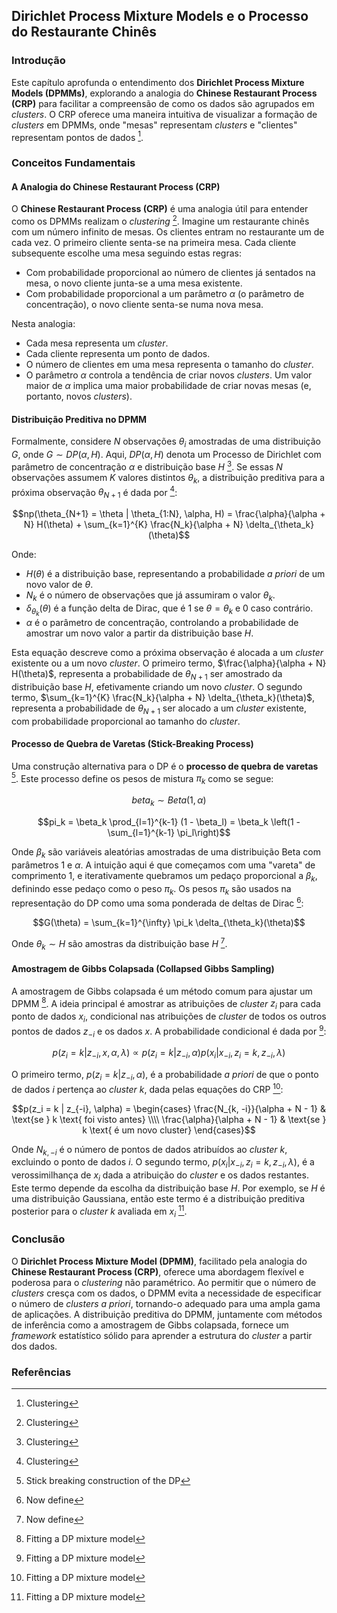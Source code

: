 ## Dirichlet Process Mixture Models e o Processo do Restaurante Chinês

### Introdução
Este capítulo aprofunda o entendimento dos **Dirichlet Process Mixture Models (DPMMs)**, explorando a analogia do **Chinese Restaurant Process (CRP)** para facilitar a compreensão de como os dados são agrupados em *clusters*. O CRP oferece uma maneira intuitiva de visualizar a formação de *clusters* em DPMMs, onde "mesas" representam *clusters* e "clientes" representam pontos de dados [^1].

### Conceitos Fundamentais

#### A Analogia do Chinese Restaurant Process (CRP)
O **Chinese Restaurant Process (CRP)** é uma analogia útil para entender como os DPMMs realizam o *clustering* [^1]. Imagine um restaurante chinês com um número infinito de mesas. Os clientes entram no restaurante um de cada vez. O primeiro cliente senta-se na primeira mesa. Cada cliente subsequente escolhe uma mesa seguindo estas regras:
*   Com probabilidade proporcional ao número de clientes já sentados na mesa, o novo cliente junta-se a uma mesa existente.
*   Com probabilidade proporcional a um parâmetro $\alpha$ (o parâmetro de concentração), o novo cliente senta-se numa nova mesa.

Nesta analogia:
*   Cada mesa representa um *cluster*.
*   Cada cliente representa um ponto de dados.
*   O número de clientes em uma mesa representa o tamanho do *cluster*.
*   O parâmetro $\alpha$ controla a tendência de criar novos *clusters*. Um valor maior de $\alpha$ implica uma maior probabilidade de criar novas mesas (e, portanto, novos *clusters*).

#### Distribuição Preditiva no DPMM
Formalmente, considere $N$ observações $\theta_i$ amostradas de uma distribuição $G$, onde $G \sim DP(\alpha, H)$. Aqui, $DP(\alpha, H)$ denota um Processo de Dirichlet com parâmetro de concentração $\alpha$ e distribuição base $H$ [^1]. Se essas $N$ observações assumem $K$ valores distintos $\theta_k$, a distribuição preditiva para a próxima observação $\theta_{N+1}$ é dada por [^1]:

$$np(\theta_{N+1} = \theta | \theta_{1:N}, \alpha, H) = \frac{\alpha}{\alpha + N} H(\theta) + \sum_{k=1}^{K} \frac{N_k}{\alpha + N} \delta_{\theta_k}(\theta)$$

Onde:
*   $H(\theta)$ é a distribuição base, representando a probabilidade *a priori* de um novo valor de $\theta$.
*   $N_k$ é o número de observações que já assumiram o valor $\theta_k$.
*   $\delta_{\theta_k}(\theta)$ é a função delta de Dirac, que é 1 se $\theta = \theta_k$ e 0 caso contrário.
*   $\alpha$ é o parâmetro de concentração, controlando a probabilidade de amostrar um novo valor a partir da distribuição base $H$.

Esta equação descreve como a próxima observação é alocada a um *cluster* existente ou a um novo *cluster*. O primeiro termo, $\frac{\alpha}{\alpha + N} H(\theta)$, representa a probabilidade de $\theta_{N+1}$ ser amostrado da distribuição base $H$, efetivamente criando um novo *cluster*. O segundo termo, $\sum_{k=1}^{K} \frac{N_k}{\alpha + N} \delta_{\theta_k}(\theta)$, representa a probabilidade de $\theta_{N+1}$ ser alocado a um *cluster* existente, com probabilidade proporcional ao tamanho do *cluster*.

#### Processo de Quebra de Varetas (Stick-Breaking Process)
Uma construção alternativa para o DP é o **processo de quebra de varetas** [^24]. Este processo define os pesos de mistura $\pi_k$ como se segue:

$$beta_k \sim Beta(1, \alpha)$$

$$pi_k = \beta_k \prod_{l=1}^{k-1} (1 - \beta_l) = \beta_k \left(1 - \sum_{l=1}^{k-1} \pi_l\right)$$

Onde $\beta_k$ são variáveis aleatórias amostradas de uma distribuição Beta com parâmetros 1 e $\alpha$. A intuição aqui é que começamos com uma "vareta" de comprimento 1, e iterativamente quebramos um pedaço proporcional a $\beta_k$, definindo esse pedaço como o peso $\pi_k$. Os pesos $\pi_k$ são usados na representação do DP como uma soma ponderada de deltas de Dirac [^26]:

$$G(\theta) = \sum_{k=1}^{\infty} \pi_k \delta_{\theta_k}(\theta)$$

Onde $\theta_k \sim H$ são amostras da distribuição base $H$ [^26].

#### Amostragem de Gibbs Colapsada (Collapsed Gibbs Sampling)

A amostragem de Gibbs colapsada é um método comum para ajustar um DPMM [^86]. A ideia principal é amostrar as atribuições de *cluster* $z_i$ para cada ponto de dados $x_i$, condicional nas atribuições de *cluster* de todos os outros pontos de dados $z_{-i}$ e os dados $x$. A probabilidade condicional é dada por [^86]:

$$p(z_i = k | z_{-i}, x, \alpha, \lambda) \propto p(z_i = k | z_{-i}, \alpha) p(x_i | x_{-i}, z_i = k, z_{-i}, \lambda)$$

O primeiro termo, $p(z_i = k | z_{-i}, \alpha)$, é a probabilidade *a priori* de que o ponto de dados $i$ pertença ao *cluster* $k$, dada pelas equações do CRP [^86]:

$$p(z_i = k | z_{-i}, \alpha) = \begin{cases} \frac{N_{k, -i}}{\alpha + N - 1} & \text{se } k \text{ foi visto antes} \\\\ \frac{\alpha}{\alpha + N - 1} & \text{se } k \text{ é um novo cluster} \end{cases}$$

Onde $N_{k, -i}$ é o número de pontos de dados atribuídos ao *cluster* $k$, excluindo o ponto de dados $i$. O segundo termo, $p(x_i | x_{-i}, z_i = k, z_{-i}, \lambda)$, é a verossimilhança de $x_i$ dada a atribuição do *cluster* e os dados restantes. Este termo depende da escolha da distribuição base $H$. Por exemplo, se $H$ é uma distribuição Gaussiana, então este termo é a distribuição preditiva posterior para o *cluster* $k$ avaliada em $x_i$ [^86].

### Conclusão
O **Dirichlet Process Mixture Model (DPMM)**, facilitado pela analogia do **Chinese Restaurant Process (CRP)**, oferece uma abordagem flexível e poderosa para o *clustering* não paramétrico. Ao permitir que o número de *clusters* cresça com os dados, o DPMM evita a necessidade de especificar o número de *clusters* *a priori*, tornando-o adequado para uma ampla gama de aplicações. A distribuição preditiva do DPMM, juntamente com métodos de inferência como a amostragem de Gibbs colapsada, fornece um *framework* estatístico sólido para aprender a estrutura do *cluster* a partir dos dados.

### Referências
[^1]: Clustering
[^24]: Stick breaking construction of the DP
[^26]: Now define
[^86]: Fitting a DP mixture model
<!-- END -->